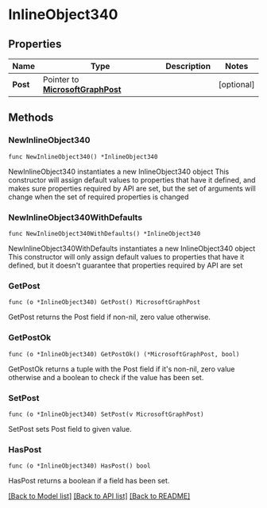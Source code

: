 # InlineObject340

## Properties

Name | Type | Description | Notes
------------ | ------------- | ------------- | -------------
**Post** | Pointer to [**MicrosoftGraphPost**](MicrosoftGraphPost.md) |  | [optional] 

## Methods

### NewInlineObject340

`func NewInlineObject340() *InlineObject340`

NewInlineObject340 instantiates a new InlineObject340 object
This constructor will assign default values to properties that have it defined,
and makes sure properties required by API are set, but the set of arguments
will change when the set of required properties is changed

### NewInlineObject340WithDefaults

`func NewInlineObject340WithDefaults() *InlineObject340`

NewInlineObject340WithDefaults instantiates a new InlineObject340 object
This constructor will only assign default values to properties that have it defined,
but it doesn't guarantee that properties required by API are set

### GetPost

`func (o *InlineObject340) GetPost() MicrosoftGraphPost`

GetPost returns the Post field if non-nil, zero value otherwise.

### GetPostOk

`func (o *InlineObject340) GetPostOk() (*MicrosoftGraphPost, bool)`

GetPostOk returns a tuple with the Post field if it's non-nil, zero value otherwise
and a boolean to check if the value has been set.

### SetPost

`func (o *InlineObject340) SetPost(v MicrosoftGraphPost)`

SetPost sets Post field to given value.

### HasPost

`func (o *InlineObject340) HasPost() bool`

HasPost returns a boolean if a field has been set.


[[Back to Model list]](../README.md#documentation-for-models) [[Back to API list]](../README.md#documentation-for-api-endpoints) [[Back to README]](../README.md)



